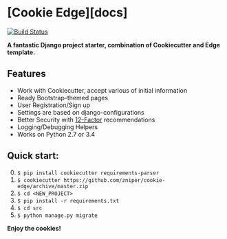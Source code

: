 # [Cookie Edge][docs]

[![Build Status](https://travis-ci.org/zniper/cookie-edge.svg?branch=master)](https://travis-ci.org/zniper/cookie-edge)

**A fantastic Django project starter, combination of Cookiecutter and Edge template.**

## Features

* Work with Cookiecutter, accept various of initial information
* Ready Bootstrap-themed pages
* User Registration/Sign up
* Settings are based on django-configurations
* Better Security with [12-Factor](http://12factor.net/) recommendations 
* Logging/Debugging Helpers
* Works on Python 2.7 or 3.4

## Quick start:

0. `$ pip install cookiecutter requirements-parser`
1. `$ cookiecutter https://github.com/zniper/cookie-edge/archive/master.zip`
2. `$ cd <NEW_PROJECT>`
3. `$ pip install -r requirements.txt `
4. `$ cd src`
6. `$ python manage.py migrate`

**Enjoy the cookies!**
